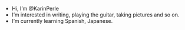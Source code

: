 - Hi, I’m @KarinPerle
-  I’m interested in writing, playing the guitar, taking pictures and so on.
- I’m currently learning Spanish, Japanese.

<!---
KarinPerle is a  special repository because its `README.md` (this file) appears on your GitHub profile.
You can click the Preview link to take a look at your changes.
--->
